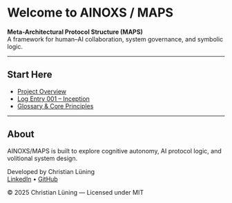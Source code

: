 # Welcome to AINOXS / MAPS

**Meta-Architectural Protocol Structure (MAPS)**  
A framework for human–AI collaboration, system governance, and symbolic logic.

---

## Start Here

- [Project Overview](https://github.com/ainoxs/ainox-maps)
- [Log Entry 001 – Inception](logs/LOG-ENTRY-001.md)
- [Glossary & Core Principles](docs/maps_glossary.md)

---

## About

AINOXS/MAPS is built to explore cognitive autonomy, AI protocol logic, and volitional system design.

Developed by Christian Lüning  
[LinkedIn](https://www.linkedin.com/in/25ocl/) • [GitHub](https://github.com/ainoxs)

© 2025 Christian Lüning — Licensed under MIT
